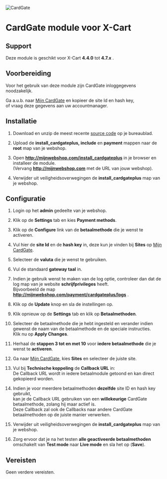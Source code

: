![CardGate](https://cdn.curopayments.net/thumb/200/logos/cardgate.png)

# CardGate module voor X-Cart

## Support

Deze module is geschikt voor X-Cart **4.4.0** tot **4.7.x** .

## Voorbereiding

Voor het gebruik van deze module zijn CardGate inloggegevens noodzakelijk.

Ga a.u.b. naar [Mijn CardGate](https://my.cardgate.com/) en kopieer de  site Id en hash key,  
of vraag deze gegevens aan uw accountmanager.

## Installatie

1. Download en unzip de meest recente [source code](https://github.com/cardgate/x-cart/releases/) op je bureaublad.

2. Upload de **install_cardgateplus, include** en **payment** mappen naar de **root** map van je webshop.

3. Open **http://mijnwebshop.com/install_cardgateplus** in je browser en installeer de module.  
   (Vervang **http://mijnwebshop.com** met de URL van jouw webshop).
    
4. Verwijder uit veiligheidsoverwegingen de **install_cardgateplus** map van je webshop.

## Configuratie

1. Login op het **admin** gedeelte van je webshop.

2. Klik op de **Settings** tab en kies **Payment methods**.

3. Klik op de **Configure** link van de **betaalmethode** die je wenst te activeren.

4. Vul hier de **site Id** en de **hash key** in, deze kun je vinden bij **Sites** op [Mijn CardGate](https://my.cardgate.com/).

5. Selecteer de **valuta** die je wenst te gebruiken.

6. Vul de standaard **gateway taal** in.

7. Indien je gebruik wenst te maken van de log optie, controleer dan dat de log map van je website **schrijfprivileges** heeft.  
   Bijvoorbeeld de map **http://mijnwebshop.com/payment/cardgateplus/logs** .

8. Klik op de **Update** knop en sla de instellingen op.

9. Klik opnieuw op de **Settings** tab en klik op **Betaalmethoden**.

10. Selecteer de betaalmethode die je hebt ingesteld en verander indien gewenst de naam van de betaalmethode en de speciale instructies.  
    Klik nu op **Apply Changes**.

11. Herhaal de **stappen 3 tot en met 10** voor **iedere betaalmethode** die je wenst te **activeren**.

12. Ga naar [Mijn CardGate](https://my.cardgate.com/), kies **Sites** en selecteer de juiste site.

13. Vul bij **Technische koppeling** de **Callback URL** in:  
    De Callback URL wordt in iedere betaalmodule getoond en kan direct gekopieerd worden.  
    
14. Indien je voor meerdere betaalmethoden **dezelfde** site ID en hash key gebruikt,  
    kan je de Callback URL gebruiken van een **willekeurige** CardGate betaalmethode, zolang hij maar actief is.  
    Deze Callback zal ook de Callbacks naar andere CardGate betaalmethoden op de juiste manier verwerken.  

15. Verwijder uit veiligheidsoverwegingen de **install_cardgateplus** map van je webshop.

16. Zorg ervoor dat je na het testen **alle geactiveerde betaalmethoden** omschakelt van **Test mode** naar **Live mode** en sla het op (**Save**).

## Vereisten

Geen verdere vereisten.
